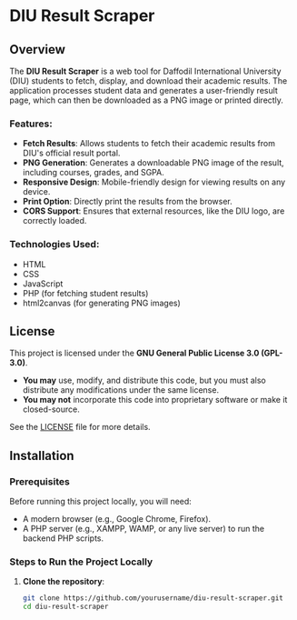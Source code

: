 # DIU Result Scraper

## Overview

The **DIU Result Scraper** is a web tool for Daffodil International University (DIU) students to fetch, display, and download their academic results. The application processes student data and generates a user-friendly result page, which can then be downloaded as a PNG image or printed directly.

### Features:
- **Fetch Results**: Allows students to fetch their academic results from DIU's official result portal.
- **PNG Generation**: Generates a downloadable PNG image of the result, including courses, grades, and SGPA.
- **Responsive Design**: Mobile-friendly design for viewing results on any device.
- **Print Option**: Directly print the results from the browser.
- **CORS Support**: Ensures that external resources, like the DIU logo, are correctly loaded.

### Technologies Used:
- HTML
- CSS
- JavaScript
- PHP (for fetching student results)
- html2canvas (for generating PNG images)

## License

This project is licensed under the **GNU General Public License 3.0 (GPL-3.0)**.

- **You may** use, modify, and distribute this code, but you must also distribute any modifications under the same license.
- **You may not** incorporate this code into proprietary software or make it closed-source.

See the [LICENSE](LICENSE) file for more details.

## Installation

### Prerequisites

Before running this project locally, you will need:
- A modern browser (e.g., Google Chrome, Firefox).
- A PHP server (e.g., XAMPP, WAMP, or any live server) to run the backend PHP scripts.

### Steps to Run the Project Locally

1. **Clone the repository**:
   ```bash
   git clone https://github.com/yourusername/diu-result-scraper.git
   cd diu-result-scraper

